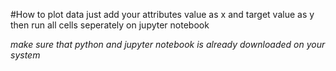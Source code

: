 #How to plot data
just add your attributes value as x and target value as y then run all cells seperately on jupyter notebook 

*make sure that python and jupyter notebook is already downloaded on your system*



